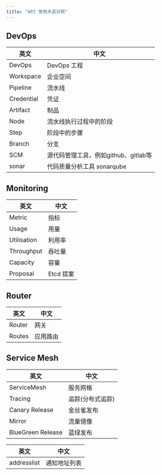 ```yaml
---
title: "API 常用术语对照"
---
```


## DevOps

|英文| 中文|
|---|---|
|DevOps|DevOps 工程|
|Workspace| 企业空间|
|Pipeline|流水线|
|Credential|凭证|
|Artifact |制品|
|Node|流水线执行过程中的阶段|
|Step|阶段中的步骤|
|Branch|分支|
|SCM|源代码管理工具，例如github、gitlab等|
|sonar|代码质量分析工具 sonarqube|

## Monitoring

|英文| 中文|
|---|---|
|Metric|指标|
|Usage|用量|
|Utilisation|利用率|
|Throughput|吞吐量|
|Capacity|容量|
|Proposal|Etcd 提案|

## Router

|英文| 中文|
|---|---|
|Router|网关|
|Routes|应用路由|

## Service Mesh

|英文| 中文|
|---|---|
|ServiceMesh|服务网格|
|Tracing|追踪(分布式追踪)|
|Canary Release| 金丝雀发布|
|Mirror|流量镜像|
|BlueGreen Release|蓝绿发布|


|英文| 中文|
|---|---|
|addresslist|通知地址列表| 